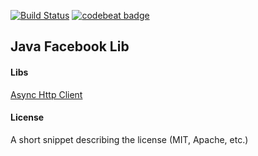 [![Build Status](https://travis-ci.org/Golars/facebook-java.svg?branch=master)](https://travis-ci.org/Golars/facebook-java)
[![codebeat badge](https://codebeat.co/badges/393e00a7-f043-4b6a-bd5d-f34cda629155)](https://codebeat.co/projects/github-com-golars-facebook-java-master)

## Java Facebook Lib

#### Libs

[Async Http Client]("https://github.com/AsyncHttpClient/async-http-client")


#### License

A short snippet describing the license (MIT, Apache, etc.)
  
